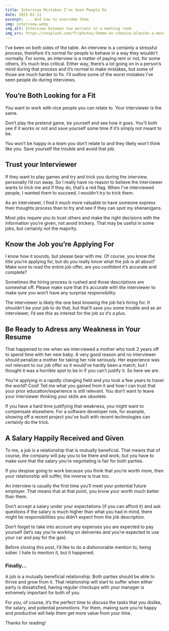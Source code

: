 ```yaml
---
title: Interview Mistakes I’ve Seen People Do
date: 2022-01-11
excerpt: ... And how to overcome them
img: interview.webp
img_alt: Interview between two persons in a meeting room
img_src: https://unsplash.com/fr/photos/femme-en-chemise-blanche-a-manches-longues-assise-sur-un-canape-rouge-1A8yP_5msac
---
```


I’ve been on both sides of the table. An interview is a certainly a stressful process, therefore it’s normal for people to behave in a way they wouldn’t normally. For some, an interview is a matter of paying rent or not, for some others, it’s much less critical. Either way, there’s a lot going on in a person’s mind during that process and it’s normal to make mistakes, but some of those are much harder to fix. I’ll outline some of the worst mistakes I’ve seen people do during interviews.



## You’re Both Looking for a Fit

You want to work with nice people you can relate to. Your interviewer is the same.

Don’t play the pretend game, be yourself and see how it goes. You’ll both see if it works or not and save yourself some time if it’s simply not meant to be.

You won’t be happy in a team you don’t relate to and they likely won’t think like you. Save yourself the trouble and avoid that job.

## Trust your Interviewer

If they want to play games and try and trick you during the interview, personally I’d run away. So I really have no reason to believe the interviewer wants to trick me and if they do, that’s a red flag. When I’ve interviewed people, I wanted them to succeed, I wouldn’t try to trick them.

As an interviewer, I find it much more valuable to have someone express their thoughts process than to try and see if they can spot my shenanigans.

Most jobs require you to trust others and make the right decisions with the information you’re given, not avoid trickery. That may be useful in some jobs, but certainly not the majority.

## Know the Job you’re Applying For

I know how it sounds, but please bear with me. Of course, you know the title you’re applying for, but do you really know what the job is all about? Make sure to read the entire job offer, are you confident it’s accurate and complete?

Sometimes the hiring process is rushed and those descriptions are somewhat off. Please make sure that it’s accurate with the interviewer to make sure you won’t have any surprise responsibility.

The interviewer is likely the one best knowing the job he’s hiring for. It shouldn’t be your job to do that, but that’ll save you some trouble and as an interviewer, I’d see this as interest for the job so it’s a plus.

## Be Ready to Adress any Weakness in Your Resume

That happened to me when we interviewed a mother who took 2 years off to spend time with her new baby. A very good reason and no interviewer should penalize a mother for taking her role seriously. Her experience was not relevant to our job offer so it would’ve hardly been a match, but I thought it was a horrible spot to be in if you can’t justify it. So here we are.

You’re applying in a rapidly changing field and you took a few years to travel the world? Cool! Tell me what you gained from it and how I can trust that your prior education/experience is still relevant. You don’t want to leave your interviewer thinking your skills are obsolete.

If you have a hard time justifying that weakness, you might want to compensate elsewhere. For a software developer role, for example, showing off a recent project you’ve built with recent technologies can certainly do the trick.

## A Salary Happily Received and Given

To me, a job is a relationship that is mutually beneficial. That means that of course, the company will pay you to be there and work, but you have to make sure that the salary you’re negotiating is fair for both parties.

If you despise going to work because you think that you’re worth more, then your relationship will suffer, the inverse is true too.

An interview is usually the first time you’ll meet your potential future employer. That means that at that point, you know your worth much better than them.

Don’t accept a salary under your expectations (if you can afford it) and ask questions if the salary is much higher than what you had in mind, there might be responsibilities you didn’t expect from the job description.

Don’t forget to take into account any expenses you are expected to pay yourself (let’s say you’re working on deliveries and you’re expected to use your car and pay for the gas).

Before closing this post, I’d like to do a dishonorable mention to; being sober. I hate to mention it, but it happened.

### Finally…

A job is a mutually beneficial relationship. Both parties should be able to thrive and grow from it. That relationship will start to suffer when either party is dissatisfied, having regular checkups with your manager is extremely important for both of you.

For you, of course, it’s the perfect time to discuss the tasks that you dislike, the salary, and potential promotions. For them, making sure you’re happy and productive will help them get more value from your time.

Thanks for reading!
